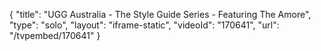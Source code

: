 {
    "title": "UGG Australia - The Style Guide Series - Featuring The Amore",
    "type": "solo",
    "layout": "iframe-static",
    "videoId": "170641",
    "url": "\/tvpembed\/170641"
}